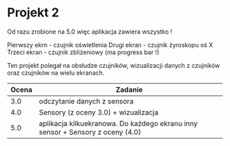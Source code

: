# Projekt 2
Od razu zrobione na 5.0 więc aplikacja zawiera wszystko !

Pierwszy ekrn - czujnik oświetlenia
Drugi ekran - czujnik żyroskopu oś X
Trzeci ekran - czujnik zbliżeniowy (ma progress bar !)

Ten projekt polegał na obsłudze czujników, wizualizacji danych z czujników oraz czujników na wielu ekranach.

|Ocena|Zadanie|
|---|---|
|3.0|odczytanie danych z sensora|
|4.0|Sensory (z oceny 3.0) + wizualizacja|
|5.0|aplikacja kilkuekranowa. Do każdego ekranu inny sensor + Sensory z oceny (4.0)|
